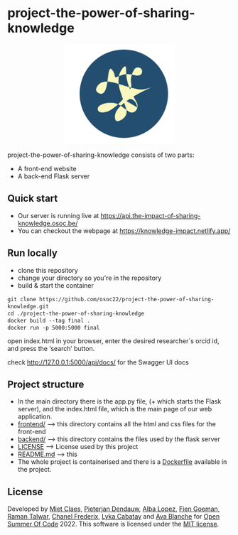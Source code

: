 # project-the-power-of-sharing-knowledge

<div align="center">
  <img src="Crest_KnowledgeImpact.svg" width="250px" />
</div>

project-the-power-of-sharing-knowledge consists of two parts:
- A front-end website
- A back-end Flask server 

## Quick start
- Our server is running live at https://api.the-impact-of-sharing-knowledge.osoc.be/
- You can checkout the webpage at https://knowledge-impact.netlify.app/

## Run locally

* clone this repository
* change your directory so you're in the repository
* build & start the container
```
git clone https://github.com/osoc22/project-the-power-of-sharing-knowledge.git
cd ./project-the-power-of-sharing-knowledge
docker build --tag final .
docker run -p 5000:5000 final
```
open index.html in your browser, enter the desired researcher´s orcid id, and press the ‘search’ button.

check http://127.0.0.1:5000/api/docs/ for the Swagger UI docs



## Project structure
- In the main directory there is the app.py file, (+ which starts the Flask server), and the index.html file, which is the main page of our web application.
- [frontend/](/frontend) --> this directory contains all the html and css files for the front-end 
- [backend/](/backend) --> this directory contains the files used by the flask server
- [LICENSE](license.txt) --> License used by this project
- [README.md](README.md) --> this
- The whole project is containerised and there is a [Dockerfile](Dockerfile) available in the project. 


## License
Developed by [Miet Claes](https://github.com/mietcls), [Pieterjan Dendauw](https://github.com/dendpj), [Alba Lopez](https://github.com/alba-lopez), [Fien Goeman](https://github.com/FienGoeman), [Raman Talwar](https://github.com/rtalwar2), [Chanel Frederix](https://www.linkedin.com/in/chanel-frederix-0397b3221/), [Lyka Cabatay](https://www.linkedin.com/in/lykacabatay/) and [Ava Blanche](https://www.linkedin.com/in/avablanche/) for [Open Summer Of Code](https://osoc.be/) 2022.
This software is licensed under the [MIT license](LICENSE).
